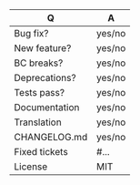 | Q             | A
| ------------- | ---
| Bug fix?      | yes/no
| New feature?  | yes/no
| BC breaks?    | yes/no
| Deprecations? | yes/no
| Tests pass?   | yes/no
| Documentation | yes/no
| Translation   | yes/no
| CHANGELOG.md  | yes/no
| Fixed tickets | #...
| License       | MIT

<!--
- Please fill in this template according to the PR you're about to submit.
- Replace this comment by a description of what your PR is solving.
-->
